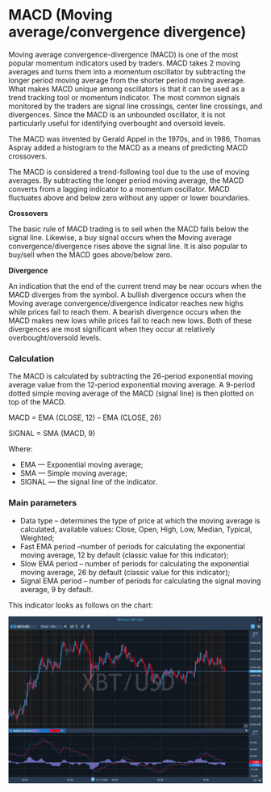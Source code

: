 # MACD \(Moving average/convergence divergence\)

Moving average convergence-divergence \(MACD\) is one of the most popular momentum indicators used by traders. MACD takes 2 moving averages and turns them into a momentum oscillator by subtracting the longer period moving average from the shorter period moving average. What makes MACD unique among oscillators is that it can be used as a trend tracking tool or momentum indicator. The most common signals monitored by the traders are signal line crossings, center line crossings, and divergences. Since the MACD is an unbounded oscillator, it is not particularly useful for identifying overbought and oversold levels.

The MACD was invented by Gerald Appel in the 1970s, and in 1986, Thomas Aspray added a histogram to the MACD as a means of predicting MACD crossovers.

The MACD is considered a trend-following tool due to the use of moving averages. By subtracting the longer period moving average, the MACD converts from a lagging indicator to a momentum oscillator. MACD fluctuates above and below zero without any upper or lower boundaries.

**Crossovers**

The basic rule of MACD trading is to sell when the MACD falls below the signal line. Likewise, a buy signal occurs when the Moving average convergence/divergence rises above the signal line. It is also popular to buy/sell when the MACD goes above/below zero.

**Divergence**

An indication that the end of the current trend may be near occurs when the MACD diverges from the symbol. A bullish divergence occurs when the Moving average convergence/divergence indicator reaches new highs while prices fail to reach them. A bearish divergence occurs when the MACD makes new lows while prices fail to reach new lows. Both of these divergences are most significant when they occur at relatively overbought/oversold levels.

### Calculation

The MACD is calculated by subtracting the 26-period exponential moving average value from the 12-period exponential moving average. A 9-period dotted simple moving average of the MACD \(signal line\) is then plotted on top of the MACD.

MACD = EMA \(CLOSE, 12\) – EMA \(CLOSE, 26\)

SIGNAL = SMA \(MACD, 9\)

Where:

* EMA — Exponential moving average;
* SMA — Simple moving average;
* SIGNAL — the signal line of the indicator.

### Main parameters

* Data type – determines the type of price at which the moving average is calculated, available values: Close, Open, High, Low, Median, Typical, Weighted;
* Fast EMA period –number of periods for calculating the exponential moving average, 12 by default \(classic value for this indicator\);
* Slow EMA period – number of periods for calculating the exponential moving average, 26 by default \(classic value for this indicator\);
* Signal EMA period – number of periods for calculating the signal moving average, 9 by default.

This indicator looks as follows on the chart:

![](../../../../.gitbook/assets/macd%20%281%29.jpg)

